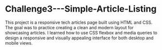 # Challenge3---Simple-Article-Listing
 This project is a responsive tech articles page built using HTML and CSS. The goal was to practice creating a clean and modern layout for showcasing articles. I learned how to use CSS flexbox and media queries to design a responsive and visually appealing interface for both desktop and mobile views.
